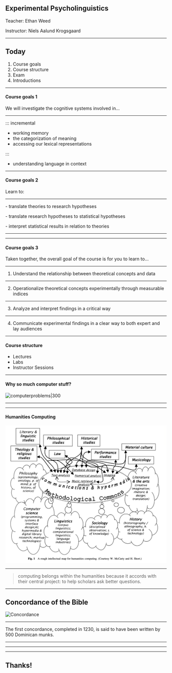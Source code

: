 

## Experimental Psycholinguistics

Teacher: Ethan Weed

Instructor: Niels Aalund Krogsgaard


---

## Today

1. Course goals
2. Course structure
3. Exam
4. Introductions

---

#### Course goals 1

We will investigate the cognitive systems involved in...

---


::: incremental

- working memory
- the categorization of meaning
- accessing our lexical representations

:::



- understanding language in context



---

#### Course goals 2

Learn to: 

---

<p class="fragment">- translate theories to research hypotheses</p>
<p class="fragment">- translate research hypotheses to statistical hypotheses</p>
<p class="fragment">- interpret statistical results in relation to theories</p>

---


---

#### Course goals 3

Taken together, the overall goal of the course is for you to learn to...

---

1. Understand the relationship between theoretical concepts and data

---

2. Operationalize theoretical concepts experimentally through measurable indices

---

3. Analyze and interpret findings in a critical way

---

4. Communicate experimental findings in a clear way to both expert and lay audiences

---
#### Course structure

- Lectures
- Labs
- Instructor Sessions

---

#### Why so much computer stuff?

![computerproblems|300](https://clipground.com/images/computer-help-clipart-5.jpg)

---


---

#### Humanities Computing

![HumanitiesComputingModel|600](Images/HumanitiesComputingModel.png)


---

> computing belongs within the humanities because it accords  with their central project: to help scholars ask better questions.

---
## Concordance of the Bible

![Concordance](https://upload.wikimedia.org/wikipedia/commons/7/77/Excerpt_from_%22A_complete_concordance_to_the_Holy_Scriptures%22_by_Alexander_Cruden.png)

---

The first concordance, completed in 1230, is said to have been written by 500 Dominican munks.

---


---


---

## Thanks!


